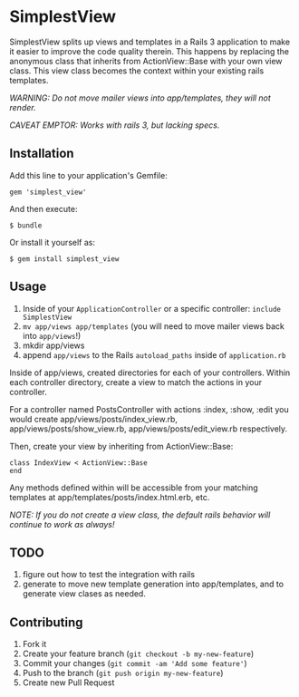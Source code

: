 # SimplestView

SimplestView splits up views and templates in a Rails 3 application to make it easier to improve the code quality therein.
This happens by replacing the anonymous class that inherits from ActionView::Base with your own view class.
This view class becomes the context within your existing rails templates.

_WARNING: Do not move mailer views into app/templates, they will not render._

_CAVEAT EMPTOR: Works with rails 3, but lacking specs._

## Installation

Add this line to your application's Gemfile:

    gem 'simplest_view'

And then execute:

    $ bundle

Or install it yourself as:

    $ gem install simplest_view

## Usage

1. Inside of your `ApplicationController` or a specific controller: `include SimplestView`
2. `mv app/views app/templates` (you will need to move mailer views back into `app/views`!)
3. mkdir app/views
4. append `app/views` to the Rails `autoload_paths` inside of `application.rb`

Inside of app/views, created directories for each of your controllers. Within each controller directory, create a view to match the actions in your controller.

For a controller named PostsController with actions :index, :show, :edit you would create app/views/posts/index_view.rb, app/views/posts/show_view.rb, app/views/posts/edit_view.rb respectively.

Then, create your view by inheriting from ActionView::Base:

```
class IndexView < ActionView::Base
end
```

Any methods defined within will be accessible from your matching templates at app/templates/posts/index.html.erb, etc.

_NOTE: If you do not create a view class, the default rails behavior will continue to work as always!_

## TODO

1. figure out how to test the integration with rails
2. generate to move new template generation into app/templates, and to generate view clases as needed.

## Contributing

1. Fork it
2. Create your feature branch (`git checkout -b my-new-feature`)
3. Commit your changes (`git commit -am 'Add some feature'`)
4. Push to the branch (`git push origin my-new-feature`)
5. Create new Pull Request
